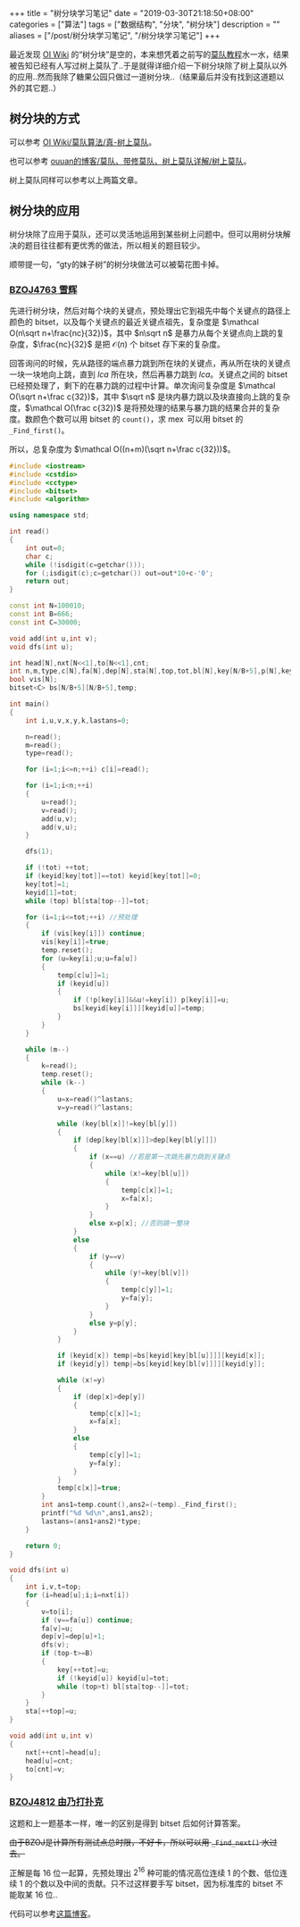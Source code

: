 +++
title = "树分块学习笔记"
date = "2019-03-30T21:18:50+08:00"
categories = ["算法"]
tags = ["数据结构", "分块", "树分块"]
description = ""
aliases = ["/post/树分块学习笔记", "/树分块学习笔记"]
+++


最近发现 [OI Wiki](https://oi-wiki.org/) 的“树分块”是空的，本来想凭着之前写的[莫队教程](https://ouuan.github.io/%E8%8E%AB%E9%98%9F%E3%80%81%E5%B8%A6%E4%BF%AE%E8%8E%AB%E9%98%9F%E3%80%81%E6%A0%91%E4%B8%8A%E8%8E%AB%E9%98%9F%E8%AF%A6%E8%A7%A3/)水一水，结果被告知已经有人写过树上莫队了..于是就得详细介绍一下树分块除了树上莫队以外的应用..然而我除了糖果公园只做过一道树分块..（结果最后并没有找到这道题以外的其它题..）

<!--more-->

## 树分块的方式

可以参考 [OI Wiki/莫队算法/真-树上莫队](https://oi-wiki.org/misc/mo-algo/#_14)。

也可以参考 [ouuan的博客/莫队、带修莫队、树上莫队详解/树上莫队](https://ouuan.github.io/%E8%8E%AB%E9%98%9F%E3%80%81%E5%B8%A6%E4%BF%AE%E8%8E%AB%E9%98%9F%E3%80%81%E6%A0%91%E4%B8%8A%E8%8E%AB%E9%98%9F%E8%AF%A6%E8%A7%A3/#%E6%A0%91%E4%B8%8A%E8%8E%AB%E9%98%9F)。

树上莫队同样可以参考以上两篇文章。

## 树分块的应用

树分块除了应用于莫队，还可以灵活地运用到某些树上问题中。但可以用树分块解决的题目往往都有更优秀的做法，所以相关的题目较少。

顺带提一句，“gty的妹子树”的树分块做法可以被菊花图卡掉。

### [BZOJ4763 雪辉](https://www.lydsy.com/JudgeOnline/problem.php?id=4763)

先进行树分块，然后对每个块的关键点，预处理出它到祖先中每个关键点的路径上颜色的 bitset，以及每个关键点的最近关键点祖先，复杂度是 $\mathcal O(n\sqrt n+\frac{nc}{32})​$，其中 $n\sqrt n​$ 是暴力从每个关键点向上跳的复杂度，$\frac{nc}{32}​$ 是把 $\mathcal O(n)​$ 个 bitset 存下来的复杂度。

回答询问的时候，先从路径的端点暴力跳到所在块的关键点，再从所在块的关键点一块一块地向上跳，直到 $lca$ 所在块，然后再暴力跳到 $lca$。关键点之间的 bitset 已经预处理了，剩下的在暴力跳的过程中计算。单次询问复杂度是 $\mathcal O(\sqrt n+\frac c{32})$，其中 $\sqrt n$ 是块内暴力跳以及块直接向上跳的复杂度，$\mathcal O(\frac c{32})$ 是将预处理的结果与暴力跳的结果合并的复杂度。数颜色个数可以用 bitset 的 `count()`，求 $\operatorname{mex}$ 可以用 bitset 的 `_Find_first()`。

所以，总复杂度为 $\mathcal O((n+m)(\sqrt n+\frac c{32}))​$。

```cpp
#include <iostream>
#include <cstdio>
#include <cctype>
#include <bitset>
#include <algorithm>

using namespace std;

int read()
{
    int out=0;
    char c;
    while (!isdigit(c=getchar()));
    for (;isdigit(c);c=getchar()) out=out*10+c-'0';
    return out;
}

const int N=100010;
const int B=666;
const int C=30000;

void add(int u,int v);
void dfs(int u);

int head[N],nxt[N<<1],to[N<<1],cnt;
int n,m,type,c[N],fa[N],dep[N],sta[N],top,tot,bl[N],key[N/B+5],p[N],keyid[N];
bool vis[N];
bitset<C> bs[N/B+5][N/B+5],temp;

int main()
{
    int i,u,v,x,y,k,lastans=0;

    n=read();
    m=read();
    type=read();

    for (i=1;i<=n;++i) c[i]=read();

    for (i=1;i<n;++i)
    {
        u=read();
        v=read();
        add(u,v);
        add(v,u);
    }

    dfs(1);

    if (!tot) ++tot;
    if (keyid[key[tot]]==tot) keyid[key[tot]]=0;
    key[tot]=1;
    keyid[1]=tot; 
    while (top) bl[sta[top--]]=tot;

    for (i=1;i<=tot;++i) //预处理
    {
        if (vis[key[i]]) continue;
        vis[key[i]]=true;
        temp.reset();
        for (u=key[i];u;u=fa[u])
        {
            temp[c[u]]=1;
            if (keyid[u])
            {
                if (!p[key[i]]&&u!=key[i]) p[key[i]]=u;
                bs[keyid[key[i]]][keyid[u]]=temp;
            }
        }
    }

    while (m--)
    {
        k=read();
        temp.reset();
        while (k--)
        {
            u=x=read()^lastans;
            v=y=read()^lastans;

            while (key[bl[x]]!=key[bl[y]])
            {
                if (dep[key[bl[x]]]>dep[key[bl[y]]])
                {
                    if (x==u) //若是第一次跳先暴力跳到关键点
                    {
                        while (x!=key[bl[u]])
                        {
                            temp[c[x]]=1;
                            x=fa[x];
                        }
                    }
                    else x=p[x]; //否则跳一整块
                }
                else
                {
                    if (y==v)
                    {
                        while (y!=key[bl[v]])
                        {
                            temp[c[y]]=1;
                            y=fa[y];
                        }
                    }
                    else y=p[y];
                }
            }

            if (keyid[x]) temp|=bs[keyid[key[bl[u]]]][keyid[x]];
            if (keyid[y]) temp|=bs[keyid[key[bl[v]]]][keyid[y]];

            while (x!=y)
            {
                if (dep[x]>dep[y])
                {
                    temp[c[x]]=1;
                    x=fa[x];
                }
                else
                {
                    temp[c[y]]=1;
                    y=fa[y];
                }
            }
            temp[c[x]]=true;
        }
        int ans1=temp.count(),ans2=(~temp)._Find_first();
        printf("%d %d\n",ans1,ans2);
        lastans=(ans1+ans2)*type;
    }

    return 0;
}

void dfs(int u)
{
    int i,v,t=top;
    for (i=head[u];i;i=nxt[i])
    {
        v=to[i];
        if (v==fa[u]) continue;
        fa[v]=u;
        dep[v]=dep[u]+1;
        dfs(v);
        if (top-t>=B)
        {
            key[++tot]=u;
            if (!keyid[u]) keyid[u]=tot;
            while (top>t) bl[sta[top--]]=tot;
        }
    }
    sta[++top]=u;
}

void add(int u,int v)
{
    nxt[++cnt]=head[u];
    head[u]=cnt;
    to[cnt]=v;
}
```

### [BZOJ4812 由乃打扑克](https://www.lydsy.com/JudgeOnline/problem.php?id=4812)

这题和上一题基本一样，唯一的区别是得到 bitset 后如何计算答案。

~~由于BZOJ是计算所有测试点总时限，不好卡，所以可以用 `_Find_next()` 水过去。~~

正解是每 $16$ 位一起算，先预处理出 $2^{16}$ 种可能的情况高位连续 $1$ 的个数、低位连续 $1$ 的个数以及中间的贡献。只不过这样要手写 bitset，因为标准库的 bitset 不能取某 $16$ 位..

代码可以参考[这篇博客](https://www.cnblogs.com/FallDream/p/bzoj4763.html)。